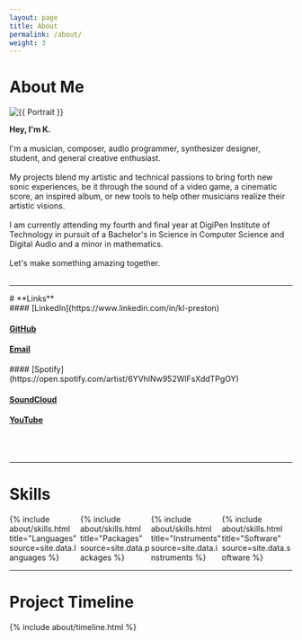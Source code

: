 ```yaml
---
layout: page
title: About
permalink: /about/
weight: 3
---
```


# About Me

<div class="row">
<div class="col">
    <!-- Fine Circle Responsive Image -->
    <div id="container" class="my-2">
      <div id="dummy"></div>
      <div id="element">
        <img src="{{ "/docs/assets/images/site/231103-headshot-7-square.jpg" }}" alt="{{ Portrait }}" class="circle-image wow animated zoomIn" data-wow-delay=".1s">
      </div>
    </div>
</div>

<div class="col">

<b>Hey, I'm K.</b><br><br>
I'm a musician, composer, audio programmer, synthesizer designer, student, and general creative enthusiast. <br><br>
My projects blend my artistic and technical passions to bring forth new sonic experiences, be it through the sound of a video game, a cinematic score, an inspired album, or new tools to help other musicians realize their artistic visions.<br><br>
I am currently attending my fourth and final year at DigiPen Institute of Technology in pursuit of a Bachelor's in Science in Computer Science and Digital Audio
and a minor in mathematics.<br><br>
Let's make something amazing together.
<br><br>
<hr>
<div class="col" markdown="1">
<div class="row" markdown="1">
# **Links**
</div>
<div class="row" markdown="1">
<div class="col" markdown="1">
#### [LinkedIn](https://www.linkedin.com/in/kl-preston)

#### [GitHub](https://www.github.com/CocoaBeanzz)

#### [Email](k@kaud.io)
</div>
<div class="col" markdown="1">
#### [Spotify](https://open.spotify.com/artist/6YVhlNw952WlFsXddTPgOY)

#### [SoundCloud](https://www.soundcloud.com/CocoaBeanz)

#### [YouTube](https://www.youtube.com/KPresto)
</div>
</div>
</div>
</div>
</div>
<br>
<br>
<hr>

# **Skills**

<div class="row">
<div class="container-fluid" style="display: grid; @media screen and (max-width:720px) {grid-template-columns: repeat(auto-fill, 50%);} grid-template-columns: repeat(auto-fill, 25%)">
<div class="col">
{% include about/skills.html title="Languages" source=site.data.languages %}
</div>
<div class="col">
{% include about/skills.html title="Packages" source=site.data.packages %}
</div>
<div class="col">
{% include about/skills.html title="Instruments" source=site.data.instruments %}
</div>
<div class="col">
{% include about/skills.html title="Software" source=site.data.software %}
</div>
</div>
</div>
<hr>

# **Project Timeline**
<div class="row">
{% include about/timeline.html %}
</div>